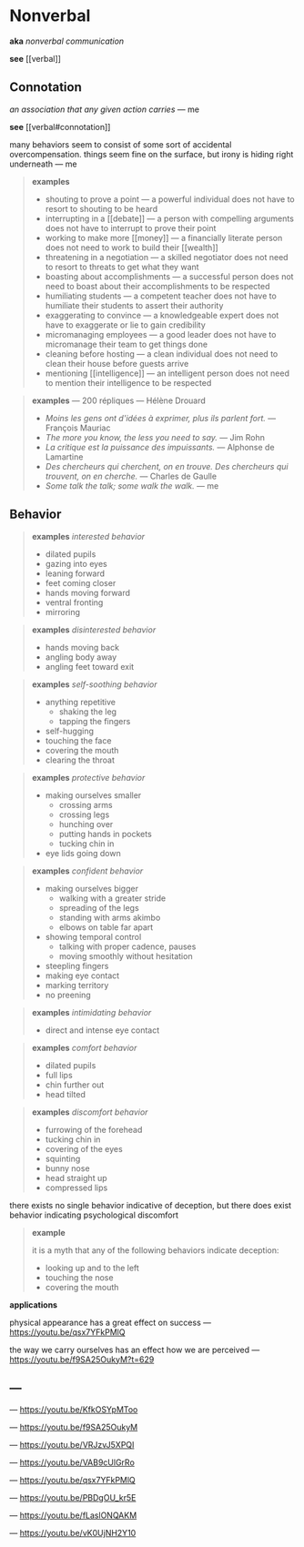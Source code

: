 # Nonverbal

**aka** _nonverbal communication_

**see** [[verbal]]

## Connotation

_an association that any given action carries_ &mdash; me

**see** [[verbal#connotation]]

many behaviors seem to consist of some sort of accidental overcompensation. things seem fine on the surface, but irony is hiding right underneath &mdash; me

> **examples**
>
> - shouting to prove a point &mdash; a powerful individual does not have to resort to shouting to be heard
> - interrupting in a [[debate]] &mdash; a person with compelling arguments does not have to interrupt to prove their point
> - working to make more [[money]] &mdash; a financially literate person does not need to work to build their [[wealth]]
> - threatening in a negotiation &mdash; a skilled negotiator does not need to resort to threats to get what they want
> - boasting about accomplishments &mdash; a successful person does not need to boast about their accomplishments to be respected
> - humiliating students &mdash; a competent teacher does not have to humiliate their students to assert their authority
> - exaggerating to convince &mdash; a knowledgeable expert does not have to exaggerate or lie to gain credibility
> - micromanaging employees &mdash; a good leader does not have to micromanage their team to get things done
> - cleaning before hosting &mdash; a clean individual does not need to clean their house before guests arrive
> - mentioning [[intelligence]] &mdash; an intelligent person does not need to mention their intelligence to be respected

> **examples** &mdash; 200 répliques &mdash; Hélène Drouard
>
> - _Moins les gens ont d'idées à exprimer, plus ils parlent fort._ &mdash; François Mauriac
> - _The more you know, the less you need to say._ &mdash; Jim Rohn
> - _La critique est la puissance des impuissants._ &mdash; Alphonse de Lamartine
> - _Des chercheurs qui cherchent, on en trouve. Des chercheurs qui trouvent, on en cherche._ &mdash; Charles de Gaulle
> - _Some talk the talk; some walk the walk._ &mdash; me

## Behavior

> **examples** _interested behavior_
>
> - dilated pupils
> - gazing into eyes
> - leaning forward
> - feet coming closer
> - hands moving forward
> - ventral fronting
> - mirroring

> **examples** _disinterested behavior_
>
> - hands moving back
> - angling body away
> - angling feet toward exit

> **examples** _self-soothing behavior_
>
> - anything repetitive
>   - shaking the leg
>   - tapping the fingers
> - self-hugging
> - touching the face
> - covering the mouth
> - clearing the throat

> **examples** _protective behavior_
>
> - making ourselves smaller
>   - crossing arms
>   - crossing legs
>   - hunching over
>   - putting hands in pockets
>   - tucking chin in
> - eye lids going down

> **examples** _confident behavior_
>
> - making ourselves bigger
>   - walking with a greater stride
>   - spreading of the legs
>   - standing with arms akimbo
>   - elbows on table far apart
> - showing temporal control
>   - talking with proper cadence, pauses
>   - moving smoothly without hesitation
> - steepling fingers
> - making eye contact
> - marking territory
> - no preening

> **examples** _intimidating behavior_
>
> - direct and intense eye contact

> **examples** _comfort behavior_
>
> - dilated pupils
> - full lips
> - chin further out
> - head tilted

> **examples** _discomfort behavior_
>
> - furrowing of the forehead
> - tucking chin in
> - covering of the eyes
> - squinting
> - bunny nose
> - head straight up
> - compressed lips

there exists no single behavior indicative of deception, but there does exist behavior indicating psychological discomfort

> **example**
>
> it is a myth that any of the following behaviors indicate deception:
>
> - looking up and to the left
> - touching the nose
> - covering the mouth

**applications**

physical appearance has a great effect on success &mdash; <https://youtu.be/qsx7YFkPMlQ>

the way we carry ourselves has an effect how we are perceived &mdash; <https://youtu.be/f9SA25OukyM?t=629>

## &mdash;

&mdash; <https://youtu.be/KfkOSYpMToo>

&mdash; <https://youtu.be/f9SA25OukyM>

&mdash; <https://youtu.be/VRJzvJ5XPQI>

&mdash; <https://youtu.be/VAB9cUlGrRo>

&mdash; <https://youtu.be/qsx7YFkPMlQ>

&mdash; <https://youtu.be/PBDgOU_kr5E>

&mdash; <https://youtu.be/fLaslONQAKM>

&mdash; <https://youtu.be/vK0UjNH2Y10>
